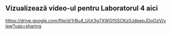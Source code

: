 ## Vizualizează video-ul pentru Laboratorul 4 aici
https://drive.google.com/file/d/1rBu4_UUr3g7XWGfSSCKz0JdpepJDoOzV/view?usp=sharing
